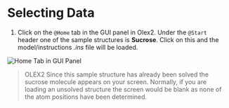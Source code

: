 # Selecting Data

1. Click on the `@Home` tab in the GUI panel in Olex2. Under the `@Start` header one of the sample structures is **Sucrose**. Click on this and the model/instructions *.ins* file will be loaded.

![Home Tab in GUI Panel](/images/start.png)

>OLEX2 Since this sample structure has already been solved the sucrose molecule appears on your screen. Normally, if you are loading an unsolved structure the screen would be blank as none of the atom positions have been determined.
